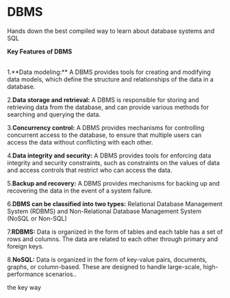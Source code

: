 # DBMS
Hands down the best compiled way to learn about database systems and SQL

**Key Features of DBMS**<ins>

</br>
1.**Data modeling:** A DBMS provides tools for creating and modifying data models, which define the structure and relationships of the data in a database.

2.**Data storage and retrieval:** A DBMS is responsible for storing and retrieving data from the database, and can provide various methods for searching and querying the data.

3.**Concurrency control:** A DBMS provides mechanisms for controlling concurrent access to the database, to ensure that multiple users can access the data without conflicting with each other.

4.**Data integrity and security:** A DBMS provides tools for enforcing data integrity and security constraints, such as constraints on the values of data and access controls that restrict who can access the data.

5.**Backup and recovery:** A DBMS provides mechanisms for backing up and recovering the data in the event of a system failure.

6.**DBMS can be classified into two types:** Relational Database Management System (RDBMS) and Non-Relational Database Management System (NoSQL or Non-SQL)

7.**RDBMS:** Data is organized in the form of tables and each table has a set of rows and columns. The data are related to each other through primary and foreign keys.

8.**NoSQL:** Data is organized in the form of key-value pairs, documents, graphs, or column-based. These are designed to handle large-scale, high-performance scenarios..

the key way
